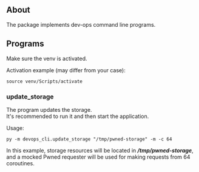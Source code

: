 ## About

The package implements dev-ops command line programs.

## Programs

Make sure the venv is activated.

Activation example (may differ from your case):
```commandline
source venv/Scripts/activate
```

### update_storage

The program updates the storage.  
It's recommended to run it and then start the application.

Usage:
```commandline
py -m devops_cli.update_storage "/tmp/pwned-storage" -m -c 64
```
In this example, storage resources will be located in ***/tmp/pwned-storage***, and a mocked Pwned requester will be used for making requests from 64 coroutines.
